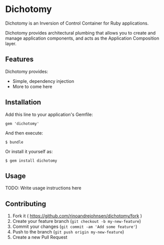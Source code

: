 # Dichotomy

Dichotomy is an Inversion of Control Container for Ruby applications.

Dichotomy provides architectural plumbing that allows you to create and manage application components, and acts as the Application Composition layer.

## Features

Dichotomy provides:

* Simple, dependency injection
* More to come here

## Installation

Add this line to your application's Gemfile:

    gem 'dichotomy'

And then execute:

    $ bundle

Or install it yourself as:

    $ gem install dichotomy

## Usage

TODO: Write usage instructions here

## Contributing

1. Fork it ( https://github.com/rinoandrejohnsen/dichotomy/fork )
2. Create your feature branch (`git checkout -b my-new-feature`)
3. Commit your changes (`git commit -am 'Add some feature'`)
4. Push to the branch (`git push origin my-new-feature`)
5. Create a new Pull Request
